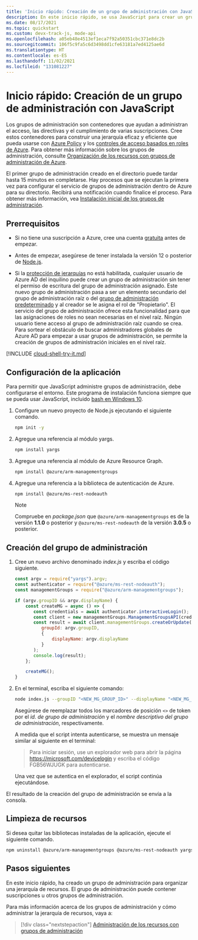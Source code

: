 ```yaml
---
title: 'Inicio rápido: Creación de un grupo de administración con JavaScript'
description: En este inicio rápido, se usa JavaScript para crear un grupo de administración para organizar los recursos en una jerarquía de recursos.
ms.date: 08/17/2021
ms.topic: quickstart
ms.custom: devx-track-js, mode-api
ms.openlocfilehash: a05eb48e4513ef1eca7f92a50351cbc371e8dc2b
ms.sourcegitcommit: 106f5c9fa5c6d3498dd1cfe63181a7ed4125ae6d
ms.translationtype: HT
ms.contentlocale: es-ES
ms.lasthandoff: 11/02/2021
ms.locfileid: "131081227"
---
```

# <a name="quickstart-create-a-management-group-with-javascript"></a>Inicio rápido: Creación de un grupo de administración con JavaScript

Los grupos de administración son contenedores que ayudan a administran el acceso, las directivas y el cumplimiento de varias suscripciones. Cree estos contenedores para construir una jerarquía eficaz y eficiente que pueda usarse con [Azure Policy](../policy/overview.md) y los [controles de acceso basados en roles de Azure](../../role-based-access-control/overview.md). Para obtener más información sobre los grupos de administración, consulte [Organización de los recursos con grupos de administración de Azure](overview.md).

El primer grupo de administración creado en el directorio puede tardar hasta 15 minutos en completarse. Hay procesos que se ejecutan la primera vez para configurar el servicio de grupos de administración dentro de Azure para su directorio. Recibirá una notificación cuando finalice el proceso. Para obtener más información, vea [Instalación inicial de los grupos de administración](./overview.md#initial-setup-of-management-groups).

## <a name="prerequisites"></a>Prerrequisitos

- Si no tiene una suscripción a Azure, cree una cuenta [gratuita](https://azure.microsoft.com/free/) antes de empezar.

- Antes de empezar, asegúrese de tener instalada la versión 12 o posterior de [Node.js](https://nodejs.org/).

- Si la [protección de jerarquías](./how-to/protect-resource-hierarchy.md#setting---require-authorization) no está habilitada, cualquier usuario de Azure AD del inquilino puede crear un grupo de administración sin tener el permiso de escritura del grupo de administración asignado. Este nuevo grupo de administración pasa a ser un elemento secundario del grupo de administración raíz o del [grupo de administración predeterminado](./how-to/protect-resource-hierarchy.md#setting---default-management-group) y al creador se le asigna el rol de "Propietario". El servicio del grupo de administración ofrece esta funcionalidad para que las asignaciones de roles no sean necesarias en el nivel raíz. Ningún usuario tiene acceso al grupo de administración raíz cuando se crea. Para sortear el obstáculo de buscar administradores globales de Azure AD para empezar a usar grupos de administración, se permite la creación de grupos de administración iniciales en el nivel raíz.

[!INCLUDE [cloud-shell-try-it.md](../../../includes/cloud-shell-try-it.md)]

## <a name="application-setup"></a>Configuración de la aplicación

Para permitir que JavaScript administre grupos de administración, debe configurarse el entorno. Este programa de instalación funciona siempre que se pueda usar JavaScript, incluido [bash en Windows 10](/windows/wsl/install-win10).

1. Configure un nuevo proyecto de Node.js ejecutando el siguiente comando.

   ```bash
   npm init -y
   ```

1. Agregue una referencia al módulo yargs.

   ```bash
   npm install yargs
   ```

1. Agregue una referencia al módulo de Azure Resource Graph.

   ```bash
   npm install @azure/arm-managementgroups
   ```

1. Agregue una referencia a la biblioteca de autenticación de Azure.

   ```bash
   npm install @azure/ms-rest-nodeauth
   ```

   > [!NOTE]
   > Compruebe en _package.json_ que `@azure/arm-managementgroups` es de la versión **1.1.0** o posterior y `@azure/ms-rest-nodeauth` de la versión **3.0.5** o posterior.

## <a name="create-the-management-group"></a>Creación del grupo de administración

1. Cree un nuevo archivo denominado _index.js_ y escriba el código siguiente.

   ```javascript
   const argv = require("yargs").argv;
   const authenticator = require("@azure/ms-rest-nodeauth");
   const managementGroups = require("@azure/arm-managementgroups");

   if (argv.groupID && argv.displayName) {
       const createMG = async () => {
          const credentials = await authenticator.interactiveLogin();
          const client = new managementGroups.ManagementGroupsAPI(credentials);
          const result = await client.managementGroups.createOrUpdate(
             groupId: argv.groupID,
             {
                 displayName: argv.displayName
             }
          );
          console.log(result);
       };

       createMG();
   }
   ```

1. En el terminal, escriba el siguiente comando:

   ```bash
   node index.js --groupID "<NEW_MG_GROUP_ID>" --displayName "<NEW_MG_FRIENDLY_NAME>"
   ```

   Asegúrese de reemplazar todos los marcadores de posición `<>` de token por el _id. de grupo de administración_ y el _nombre descriptivo del grupo de administración_, respectivamente.

   A medida que el script intenta autenticarse, se muestra un mensaje similar al siguiente en el terminal:

   > Para iniciar sesión, use un explorador web para abrir la página https://microsoft.com/devicelogin y escriba el código FGB56WJUGK para autenticarse.

   Una vez que se autentica en el explorador, el script continúa ejecutándose.

El resultado de la creación del grupo de administración se envía a la consola.

## <a name="clean-up-resources"></a>Limpieza de recursos

Si desea quitar las bibliotecas instaladas de la aplicación, ejecute el siguiente comando.

```bash
npm uninstall @azure/arm-managementgroups @azure/ms-rest-nodeauth yargs
```

## <a name="next-steps"></a>Pasos siguientes

En este inicio rápido, ha creado un grupo de administración para organizar una jerarquía de recursos. El grupo de administración puede contener suscripciones u otros grupos de administración.

Para más información acerca de los grupos de administración y cómo administrar la jerarquía de recursos, vaya a:

> [!div class="nextstepaction"]
> [Administración de los recursos con grupos de administración](./manage.md)
